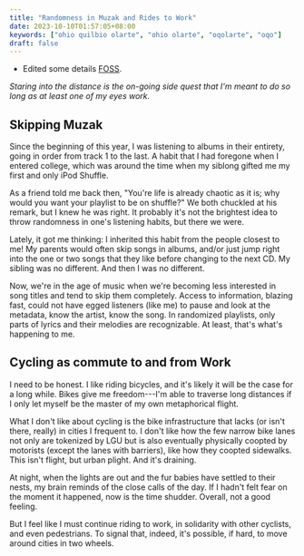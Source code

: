 ```yaml
---
title: "Randomness in Muzak and Rides to Work"
date: 2023-10-10T01:57:05+08:00
keywords: ["ohio quilbio olarte", "ohio olarte", "oqolarte", "oqo"]
draft: false
---
```


- Edited some details [FOSS](/foss).

*Staring into the distance is the on-going side quest that I'm
meant to do so long as at least one of my eyes work.*

## Skipping Muzak

Since the beginning of this year, I was listening to albums in their
entirety, going in order from track 1 to the last.
A habit that I had foregone when I entered college,
which was around the time when my siblong gifted me my first and only
iPod Shuffle.

As a friend told me back then,
"You're life is already chaotic as it is;
why would you want your playlist to be on shuffle?"
We both chuckled at his remark,
but I knew he was right.
It probably it's not the brightest idea to throw randomness in one's
listening habits, but there we were.

Lately, it got me thinking:
I inherited this habit from the people closest to me!
My parents would often skip songs in albums,
and/or just jump right into the one or two songs that they like
before changing to the next CD.
My sibling was no different.
And then I was no different.

Now, we're in the age of music when we're becoming less interested in
song titles and tend to skip them completely. Access to information,
blazing fast, could not have egged listeners (like me) to pause and look
at the metadata, know the artist, know the song. In randomized
playlists, only parts of lyrics and their melodies are recognizable. At
least, that's what's happening to me.

## Cycling as commute to and from Work

I need to be honest.
I like riding bicycles,
and it's likely it will be the case for a long while.
Bikes give me freedom---I'm able to traverse long distances
if I only let myself be the master of my own metaphorical flight.

What I don't like about cycling is the bike infrastructure that lacks
(or isn't there, really) in cities I frequent to.
I don't like how the few narrow bike lanes not only are tokenized by LGU
but is also eventually physically coopted by motorists
(except the lanes with barriers),
like how they coopted sidewalks.
This isn't flight, but urban plight.
And it's draining.

At night, when the lights are out and the fur babies have settled
to their nests, my brain reminds of the close calls of the day.
If I hadn't felt fear on the moment it happened,
now is the time shudder.
Overall, not a good feeling.

But I feel like I must continue riding to work,
in solidarity with other cyclists, and even pedestrians.
To signal that, indeed, it's possible, if hard,
to move around cities in two wheels.
